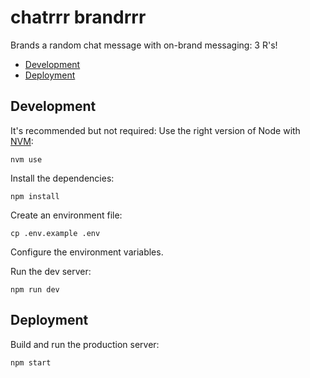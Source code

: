 # chatrrr brandrrr

Brands a random chat message with on-brand messaging: 3 R's!

- [Development](#development)
- [Deployment](#deployment)


## Development

It's recommended but not required: Use the right version of Node with [NVM](https://github.com/nvm-sh/nvm):

    nvm use

Install the dependencies:

    npm install

Create an environment file:

    cp .env.example .env

Configure the environment variables.

Run the dev server:

    npm run dev


## Deployment

Build and run the production server:

    npm start